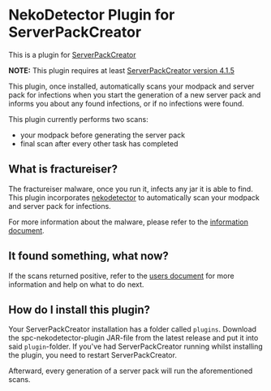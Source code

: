 # NekoDetector Plugin for ServerPackCreator

This is a plugin for [ServerPackCreator](https://github.com/Griefed/ServerPackCreator)

**NOTE:** This plugin requires at least [ServerPackCreator version 4.1.5](https://github.com/Griefed/ServerPackCreator/releases/tag/4.1.5) 

This plugin, once installed, automatically scans your modpack and server pack for infections when you start the generation
of a new server pack and informs you about any found infections, or if no infections were found.

This plugin currently performs two scans:
- your modpack before generating the server pack
- final scan after every other task has completed

## What is fractureiser?

The fractureiser malware, once you run it, infects any jar it is able to find. This plugin incorporates [nekodetector](https://github.com/MCRcortex/nekodetector)
to automatically scan your modpack and server pack for infections.

For more information about the malware, please refer to the [information document](https://github.com/fractureiser-investigation/fractureiser/blob/main/README.md).

## It found something, what now?

If the scans returned positive, refer to the [users document](https://github.com/fractureiser-investigation/fractureiser/blob/main/docs/users.md)
for more information and help on what to do next.

## How do I install this plugin?

Your ServerPackCreator installation has a folder called `plugins`.
Download the spc-nekodetector-plugin JAR-file from the latest release and put it into said `plugin`-folder.
If you've had ServerPackCreator running whilst installing the plugin, you need to restart ServerPackCreator.

Afterward, every generation of a server pack will run the aforementioned scans.